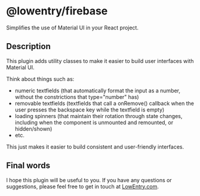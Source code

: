 # @lowentry/firebase

Simplifies the use of Material UI in your React project.


## Description

This plugin adds utility classes to make it easier to build user interfaces with Material UI.

Think about things such as:

- numeric textfields (that automatically format the input as a number, without the constrictions that type="number" has)
- removable textfields (textfields that call a onRemove() callback when the user presses the backspace key while the textfield is empty)
- loading spinners (that maintain their rotation through state changes, including when the component is unmounted and remounted, or hidden/shown)
- etc.

This just makes it easier to build consistent and user-friendly interfaces.


## Final words

I hope this plugin will be useful to you. If you have any questions or suggestions, please feel free to get in touch at [LowEntry.com](https://lowentry.com/).
